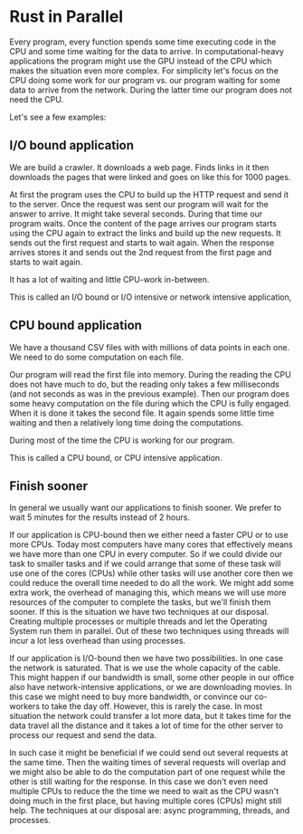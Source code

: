 # Rust in Parallel

Every program, every function spends some time executing code in the CPU and some time waiting for the data to arrive. In computational-heavy applications the program might use the GPU instead of the CPU which makes the situation even more complex. For simplicity let's focus on the CPU doing some work for our program vs. our program waiting for some data to arrive from the network. During the latter time our program does not need the CPU.

Let's see a few examples:

## I/O bound application

We are build a crawler. It downloads a web page. Finds links in it then downloads the pages that were linked and goes on like this for 1000 pages.

At first the program uses the CPU to build up the HTTP request and send it to the server. Once the request was sent our program will wait for the answer to arrive.
It might take several seconds. During that time our program waits. Once the content of the page arrives our program starts using the CPU again to extract the links and build up the new requests. It sends out the first request and starts to wait again. When the response arrives stores it and sends out the 2nd request from the first page and starts to wait again.

It has a lot of waiting and little CPU-work in-between.

This is called an I/O bound or I/O intensive or network intensive application,

## CPU bound application

We have a thousand CSV files with with millions of data points in each one. We need to do some computation on each file.

Our program will read the first file into memory. During the reading the CPU does not have much to do, but the reading only takes a few milliseconds (and not seconds as was in the previous example). Then our program does some heavy computation on the file during which the CPU is fully engaged. When it is done it takes the second file. It again spends some little time waiting and then a relatively long time doing the computations.

During most of the time the CPU is working for our program.

This is called a CPU bound, or CPU intensive application.


## Finish sooner

In general we usually want our applications to finish sooner. We prefer to wait 5 minutes for the results instead of 2 hours.

If our application is CPU-bound then we either need a faster CPU or to use more CPUs. Today most computers have many cores that effectively means we have more than one CPU in every computer.
So if we could divide our task to smaller tasks and if we could arrange that some of these task will use one of the cores (CPUs) while other tasks will use another core then we could reduce the overall time needed to do all the work. We might add some extra work, the overhead of managing this, which means we will use more resources of the computer to complete the tasks, but we'll finish them sooner. If this is the situation we have two techniques at our disposal. Creating multiple processes or multiple threads and let the Operating System run them in parallel.
Out of these two techniques using threads will incur a lot less overhead than using processes.


If our application is I/O-bound then we have two possibilities. In one case the network is saturated. That is we use the whole capacity of the cable. This might happen if our bandwidth is small, some other people in our office also have network-intensive applications, or we are downloading movies. In this case we might need to buy more bandwidth, or convince our co-workers to take the day off. However, this is rarely the case. In most situation the network could transfer a lot more data, but it takes time for the data travel all the distance and it takes a lot of time for the other server to process our request and send the data.

In such case it might be beneficial if we could send out several requests at the same time. Then the waiting times of several requests will overlap and we might also be able to do the computation part of one request while the other is still waiting for the response.
In this case we don't even need multiple CPUs to reduce the the time we need to wait as the CPU wasn't doing much in the first place, but having multiple cores (CPUs) might still help.
The techniques at our disposal are: async programming, threads, and processes.






